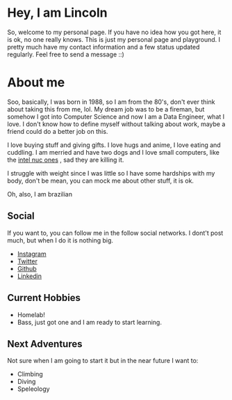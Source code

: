# Hey, I am Lincoln
So, welcome to my personal page. If you have no idea how you got here, it is ok, no one really knows. This is just my personal page and playground. I pretty much have my contact information and a few status updated regularly. Feel free to send a message ::)

# About me
Soo, basically, I was born in 1988, so I am from the 80's, don't ever think about taking this from me, lol. My dream job was to be a fireman, but somehow I got into Computer Science and now I am a Data Engineer, what I love. I don't know how to define myself without talking about work, maybe a friend could do a better job on this. 

I love buying stuff and giving gifts. I love hugs and anime, I love eating and cuddling. I am merried and have two dogs and I love small computers, like the [intel nuc ones](https://www.intel.com.br/content/www/br/pt/products/details/nuc.html) , sad they are killing it.

I struggle with weight since I was little so I have some hardships with my body, don't be mean, you can mock me about other stuff, it is ok.

Oh, also, I am brazilian

## Social
If you want to, you can follow me in the follow social networks. I dont't post much, but when I do it is nothing big.

 - [Instagram](https://www.instagram.com/lnkn_robot/)
 - [Twitter](https://twitter.com/Lincoln11666245)
 - [Github](https://github.com/this-lincoln)
 - [Linkedin](https://www.linkedin.com/in/lincolnnascimento/)

## Current Hobbies
- Homelab!
- Bass, just got one and I am ready to start learning.

## Next Adventures
Not sure when I am going to start it but in the near future I want to:
- Climbing
- Diving
- Speleology